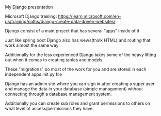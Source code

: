 My Django presentation 

Microsoft Django training: https://learn.microsoft.com/en-us/training/paths/django-create-data-driven-websites/


Django consist of a main project that has several “apps” inside of it 


Just like spring boot Django also has views(think HTML) and routing that work almost the same way 

Additionally for the less experienced Django takes some of the heavy lifting out when it comes to creating tables and models. 

These “migrations” do most of the work for you and are stored in each independent apps init.py file

Django has an admin site where you can sign in after creating a super user and manage the data in your database (simple management) without connecting through a database management system. 

Additionally you can create sub roles and grant permissions to others on what level of access/permissions they have.
